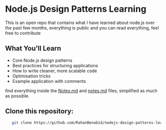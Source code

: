 # Node.js Design Patterns Learning

This is an open repo that contains what I have learned about node.js over the past few months, everything is public and you can read everything, feel free to contribute

## What You'll Learn
- Core Node.js design patterns
- Best practices for structuring applications
- How to write cleaner, more scalable code
- Optimisation tricks
- Example application with comments

find everything inside the [Notes.md](https://github.com/RahanBenabid/nodejs-design-patterns-learning/blob/main/node-design-pattern/Notes.md) and [notes.md](https://github.com/RahanBenabid/nodejs-design-patterns-learning/blob/main/Node-JS-Advanced-Concepts/Notes.md) files, simplified as much as possible.

## Clone this repository:

```sh
   git clone https://github.com/RahanBenabid/nodejs-design-patterns-learning
```
